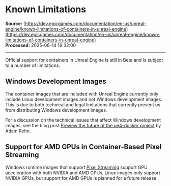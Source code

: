 # Known Limitations

**Source:** [https://dev.epicgames.com/documentation/en-us/unreal-engine/known-limitations-of-containers-in-unreal-engine](https://dev.epicgames.com/documentation/en-us/unreal-engine/known-limitations-of-containers-in-unreal-engine)  
**Processed:** 2025-06-14 16:32:00

---

Official support for containers in Unreal Engine is still in Beta and is subject to a number of limitations.

## Windows Development Images

The container images that are included with Unreal Engine currently only include Linux development images and not Windows development images. This is due to both technical and legal limitations that currently prevent us from distributing Windows development images.

For a discussion on the technical issues that affect Windows development images, see the blog post [Preview the future of the ue4-docker project](https://adamrehn.com/articles/preview-the-future-of-ue4-docker/) by Adam Rehn.

## Support for AMD GPUs in Container-Based Pixel Streaming

Windows runtime images that support [Pixel Streaming](/documentation/en-us/unreal-engine/pixel-streaming-in-unreal-engine) support GPU acceleration with both NVIDIA and AMD GPUs. Linux images only support NVIDIA GPUs, but support for AMD GPUs is planned for a future release.